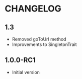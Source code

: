 CHANGELOG
=========

1.3
---------
* Removed goToUrl method
* Improvements to SingletonTrait


1.0.0-RC1
---------
* Initial version